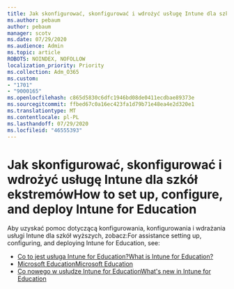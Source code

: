 ```yaml
---
title: Jak skonfigurować, skonfigurować i wdrożyć usługę Intune dla szkół ekstremów
ms.author: pebaum
author: pebaum
manager: scotv
ms.date: 07/29/2020
ms.audience: Admin
ms.topic: article
ROBOTS: NOINDEX, NOFOLLOW
localization_priority: Priority
ms.collection: Adm_O365
ms.custom:
- "1701"
- "9000165"
ms.openlocfilehash: c865d5830c6dfc1946bd08de0411ecdbae89373e
ms.sourcegitcommit: ffbed67c0a16ec423fa1d79b71e48ea4e2d320e1
ms.translationtype: MT
ms.contentlocale: pl-PL
ms.lasthandoff: 07/29/2020
ms.locfileid: "46555393"
---
```

# <a name="how-to-set-up-configure-and-deploy-intune-for-education"></a><span data-ttu-id="7051a-102">Jak skonfigurować, skonfigurować i wdrożyć usługę Intune dla szkół ekstremów</span><span class="sxs-lookup"><span data-stu-id="7051a-102">How to set up, configure, and deploy Intune for Education</span></span>

<span data-ttu-id="7051a-103">Aby uzyskać pomoc dotyczącą konfigurowania, konfigurowania i wdrażania usługi Intune dla szkół wyższych, zobacz:</span><span class="sxs-lookup"><span data-stu-id="7051a-103">For assistance setting up, configuring, and deploying Intune for Education, see:</span></span>

- [<span data-ttu-id="7051a-104">Co to jest usługa Intune for Education?</span><span class="sxs-lookup"><span data-stu-id="7051a-104">What is Intune for Education?</span></span>](https://docs.microsoft.com/intune-education/what-is-intune-for-education)
- [<span data-ttu-id="7051a-105">Microsoft Education</span><span class="sxs-lookup"><span data-stu-id="7051a-105">Microsoft Education</span></span>](https://www.microsoft.com/education/intune/default.aspx)
- [<span data-ttu-id="7051a-106">Co nowego w usłudze Intune for Education</span><span class="sxs-lookup"><span data-stu-id="7051a-106">What's new in Intune for Education</span></span>](https://docs.microsoft.com/intune-education/whats-new-in-edu)